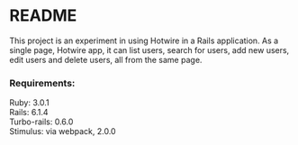 # README

This project is an experiment in using Hotwire in a Rails application. As a single page, Hotwire app, it can list users, search for users, add new users, edit users and delete users, all from the same page.

### Requirements:
Ruby:  3.0.1  
Rails: 6.1.4  
Turbo-rails: 0.6.0  
Stimulus: via webpack, 2.0.0


